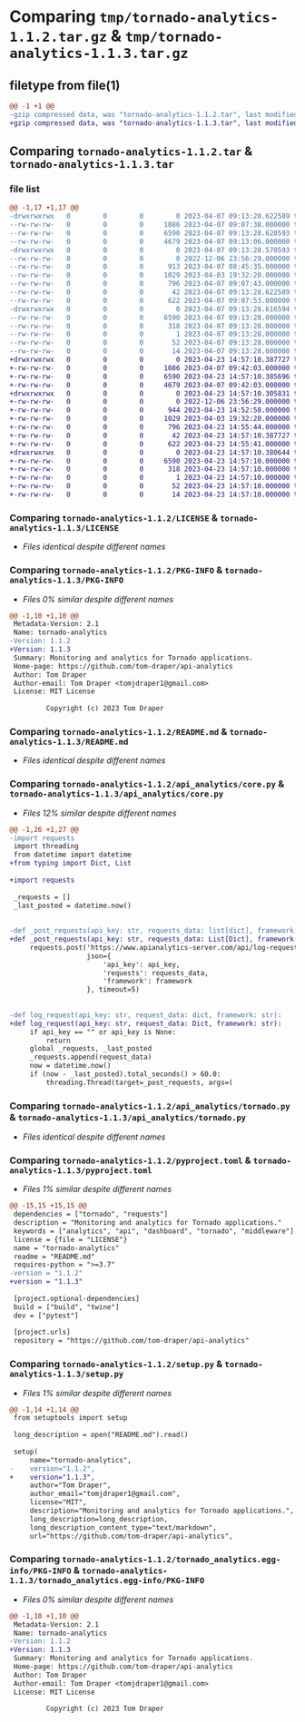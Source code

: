 # Comparing `tmp/tornado-analytics-1.1.2.tar.gz` & `tmp/tornado-analytics-1.1.3.tar.gz`

## filetype from file(1)

```diff
@@ -1 +1 @@
-gzip compressed data, was "tornado-analytics-1.1.2.tar", last modified: Fri Apr  7 09:13:28 2023, max compression
+gzip compressed data, was "tornado-analytics-1.1.3.tar", last modified: Sun Apr 23 14:57:10 2023, max compression
```

## Comparing `tornado-analytics-1.1.2.tar` & `tornado-analytics-1.1.3.tar`

### file list

```diff
@@ -1,17 +1,17 @@
-drwxrwxrwx   0        0        0        0 2023-04-07 09:13:28.622589 tornado-analytics-1.1.2/
--rw-rw-rw-   0        0        0     1086 2023-04-07 09:07:38.000000 tornado-analytics-1.1.2/LICENSE
--rw-rw-rw-   0        0        0     6590 2023-04-07 09:13:28.620593 tornado-analytics-1.1.2/PKG-INFO
--rw-rw-rw-   0        0        0     4679 2023-04-07 09:13:06.000000 tornado-analytics-1.1.2/README.md
-drwxrwxrwx   0        0        0        0 2023-04-07 09:13:28.570593 tornado-analytics-1.1.2/api_analytics/
--rw-rw-rw-   0        0        0        0 2022-12-06 23:56:29.000000 tornado-analytics-1.1.2/api_analytics/__init__.py
--rw-rw-rw-   0        0        0      913 2023-04-07 08:45:35.000000 tornado-analytics-1.1.2/api_analytics/core.py
--rw-rw-rw-   0        0        0     1029 2023-04-03 19:32:20.000000 tornado-analytics-1.1.2/api_analytics/tornado.py
--rw-rw-rw-   0        0        0      796 2023-04-07 09:07:43.000000 tornado-analytics-1.1.2/pyproject.toml
--rw-rw-rw-   0        0        0       42 2023-04-07 09:13:28.622589 tornado-analytics-1.1.2/setup.cfg
--rw-rw-rw-   0        0        0      622 2023-04-07 09:07:53.000000 tornado-analytics-1.1.2/setup.py
-drwxrwxrwx   0        0        0        0 2023-04-07 09:13:28.616594 tornado-analytics-1.1.2/tornado_analytics.egg-info/
--rw-rw-rw-   0        0        0     6590 2023-04-07 09:13:28.000000 tornado-analytics-1.1.2/tornado_analytics.egg-info/PKG-INFO
--rw-rw-rw-   0        0        0      318 2023-04-07 09:13:28.000000 tornado-analytics-1.1.2/tornado_analytics.egg-info/SOURCES.txt
--rw-rw-rw-   0        0        0        1 2023-04-07 09:13:28.000000 tornado-analytics-1.1.2/tornado_analytics.egg-info/dependency_links.txt
--rw-rw-rw-   0        0        0       52 2023-04-07 09:13:28.000000 tornado-analytics-1.1.2/tornado_analytics.egg-info/requires.txt
--rw-rw-rw-   0        0        0       14 2023-04-07 09:13:28.000000 tornado-analytics-1.1.2/tornado_analytics.egg-info/top_level.txt
+drwxrwxrwx   0        0        0        0 2023-04-23 14:57:10.387727 tornado-analytics-1.1.3/
+-rw-rw-rw-   0        0        0     1086 2023-04-07 09:42:03.000000 tornado-analytics-1.1.3/LICENSE
+-rw-rw-rw-   0        0        0     6590 2023-04-23 14:57:10.385696 tornado-analytics-1.1.3/PKG-INFO
+-rw-rw-rw-   0        0        0     4679 2023-04-07 09:42:03.000000 tornado-analytics-1.1.3/README.md
+drwxrwxrwx   0        0        0        0 2023-04-23 14:57:10.305831 tornado-analytics-1.1.3/api_analytics/
+-rw-rw-rw-   0        0        0        0 2022-12-06 23:56:29.000000 tornado-analytics-1.1.3/api_analytics/__init__.py
+-rw-rw-rw-   0        0        0      944 2023-04-23 14:52:58.000000 tornado-analytics-1.1.3/api_analytics/core.py
+-rw-rw-rw-   0        0        0     1029 2023-04-03 19:32:20.000000 tornado-analytics-1.1.3/api_analytics/tornado.py
+-rw-rw-rw-   0        0        0      796 2023-04-23 14:55:44.000000 tornado-analytics-1.1.3/pyproject.toml
+-rw-rw-rw-   0        0        0       42 2023-04-23 14:57:10.387727 tornado-analytics-1.1.3/setup.cfg
+-rw-rw-rw-   0        0        0      622 2023-04-23 14:55:41.000000 tornado-analytics-1.1.3/setup.py
+drwxrwxrwx   0        0        0        0 2023-04-23 14:57:10.380644 tornado-analytics-1.1.3/tornado_analytics.egg-info/
+-rw-rw-rw-   0        0        0     6590 2023-04-23 14:57:10.000000 tornado-analytics-1.1.3/tornado_analytics.egg-info/PKG-INFO
+-rw-rw-rw-   0        0        0      318 2023-04-23 14:57:10.000000 tornado-analytics-1.1.3/tornado_analytics.egg-info/SOURCES.txt
+-rw-rw-rw-   0        0        0        1 2023-04-23 14:57:10.000000 tornado-analytics-1.1.3/tornado_analytics.egg-info/dependency_links.txt
+-rw-rw-rw-   0        0        0       52 2023-04-23 14:57:10.000000 tornado-analytics-1.1.3/tornado_analytics.egg-info/requires.txt
+-rw-rw-rw-   0        0        0       14 2023-04-23 14:57:10.000000 tornado-analytics-1.1.3/tornado_analytics.egg-info/top_level.txt
```

### Comparing `tornado-analytics-1.1.2/LICENSE` & `tornado-analytics-1.1.3/LICENSE`

 * *Files identical despite different names*

### Comparing `tornado-analytics-1.1.2/PKG-INFO` & `tornado-analytics-1.1.3/PKG-INFO`

 * *Files 0% similar despite different names*

```diff
@@ -1,10 +1,10 @@
 Metadata-Version: 2.1
 Name: tornado-analytics
-Version: 1.1.2
+Version: 1.1.3
 Summary: Monitoring and analytics for Tornado applications.
 Home-page: https://github.com/tom-draper/api-analytics
 Author: Tom Draper
 Author-email: Tom Draper <tomjdraper1@gmail.com>
 License: MIT License
         
         Copyright (c) 2023 Tom Draper
```

### Comparing `tornado-analytics-1.1.2/README.md` & `tornado-analytics-1.1.3/README.md`

 * *Files identical despite different names*

### Comparing `tornado-analytics-1.1.2/api_analytics/core.py` & `tornado-analytics-1.1.3/api_analytics/core.py`

 * *Files 12% similar despite different names*

```diff
@@ -1,26 +1,27 @@
-import requests
 import threading
 from datetime import datetime
+from typing import Dict, List
 
+import requests
 
 _requests = []
 _last_posted = datetime.now()
 
 
-def _post_requests(api_key: str, requests_data: list[dict], framework: str):
+def _post_requests(api_key: str, requests_data: List[Dict], framework: str):
     requests.post('https://www.apianalytics-server.com/api/log-request',
                   json={
                       'api_key': api_key,
                       'requests': requests_data,
                       'framework': framework
                   }, timeout=5)
 
 
-def log_request(api_key: str, request_data: dict, framework: str):
+def log_request(api_key: str, request_data: Dict, framework: str):
     if api_key == "" or api_key is None:
         return
     global _requests, _last_posted
     _requests.append(request_data)
     now = datetime.now()
     if (now - _last_posted).total_seconds() > 60.0:
         threading.Thread(target=_post_requests, args=(
```

### Comparing `tornado-analytics-1.1.2/api_analytics/tornado.py` & `tornado-analytics-1.1.3/api_analytics/tornado.py`

 * *Files identical despite different names*

### Comparing `tornado-analytics-1.1.2/pyproject.toml` & `tornado-analytics-1.1.3/pyproject.toml`

 * *Files 1% similar despite different names*

```diff
@@ -15,15 +15,15 @@
 dependencies = ["tornado", "requests"]
 description = "Monitoring and analytics for Tornado applications."
 keywords = ["analytics", "api", "dashboard", "tornado", "middleware"]
 license = {file = "LICENSE"}
 name = "tornado-analytics"
 readme = "README.md"
 requires-python = ">=3.7"
-version = "1.1.2"
+version = "1.1.3"
 
 [project.optional-dependencies]
 build = ["build", "twine"]
 dev = ["pytest"]
 
 [project.urls]
 repository = "https://github.com/tom-draper/api-analytics"
```

### Comparing `tornado-analytics-1.1.2/setup.py` & `tornado-analytics-1.1.3/setup.py`

 * *Files 1% similar despite different names*

```diff
@@ -1,14 +1,14 @@
 from setuptools import setup
 
 long_description = open("README.md").read()
 
 setup(
     name="tornado-analytics",
-    version="1.1.2",
+    version="1.1.3",
     author="Tom Draper",
     author_email="tomjdraper1@gmail.com",
     license="MIT",
     description="Monitoring and analytics for Tornado applications.",
     long_description=long_description,
     long_description_content_type="text/markdown",
     url="https://github.com/tom-draper/api-analytics",
```

### Comparing `tornado-analytics-1.1.2/tornado_analytics.egg-info/PKG-INFO` & `tornado-analytics-1.1.3/tornado_analytics.egg-info/PKG-INFO`

 * *Files 0% similar despite different names*

```diff
@@ -1,10 +1,10 @@
 Metadata-Version: 2.1
 Name: tornado-analytics
-Version: 1.1.2
+Version: 1.1.3
 Summary: Monitoring and analytics for Tornado applications.
 Home-page: https://github.com/tom-draper/api-analytics
 Author: Tom Draper
 Author-email: Tom Draper <tomjdraper1@gmail.com>
 License: MIT License
         
         Copyright (c) 2023 Tom Draper
```

